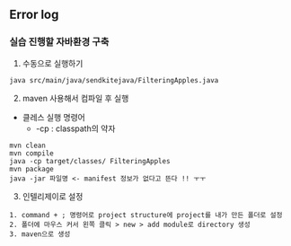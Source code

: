 ## Error log 


### 실습 진행할 자바환경 구축

1. 수동으로 실행하기
```shell
java src/main/java/sendkitejava/FilteringApples.java  
```
2. maven 사용해서 컴파일 후 실행
- 클레스 실행 명령어
  - -cp : classpath의 약자
```shell
mvn clean
mvn compile
java -cp target/classes/ FilteringApples
mvn package
java -jar 파일명 <- manifest 정보가 없다고 뜬다 !! ㅜㅜ
```

3. 인텔리제이로 설정

```shell
1. command + ; 명령어로 project structure에 project를 내가 만든 폴더로 설정
2. 폴더에 마우스 커서 왼쪽 클릭 > new > add module로 directory 생성
3. maven으로 생성
```